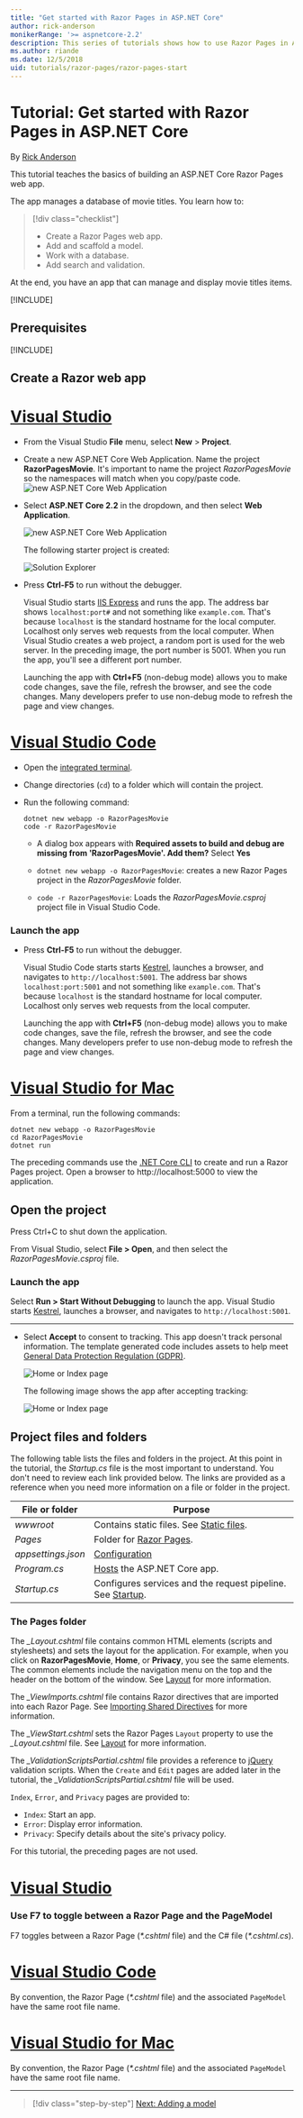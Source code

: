 ```yaml
---
title: "Get started with Razor Pages in ASP.NET Core"
author: rick-anderson
monikerRange: '>= aspnetcore-2.2'
description: This series of tutorials shows how to use Razor Pages in ASP.NET Core. Learn how to create a model, generate code for Razor pages, use Entity Framework Core and SQL Server for data access, add search functionality, add input validation, and use migrations to update the model.
ms.author: riande
ms.date: 12/5/2018
uid: tutorials/razor-pages/razor-pages-start
---
```

# Tutorial: Get started with Razor Pages in ASP.NET Core

By [Rick Anderson](https://twitter.com/RickAndMSFT)

This tutorial teaches the basics of building an ASP.NET Core Razor Pages web app.

The app manages a database of movie titles. You learn how to:

> [!div class="checklist"]
> * Create a Razor Pages web app.
> * Add and scaffold a model.
> * Work with a database.
> * Add search and validation.

At the end, you have an app that can manage and display movie titles items.

[!INCLUDE[](~/includes/rp/download.md)]

## Prerequisites

[!INCLUDE[](~/includes/net-core-prereqs-all-2.2.md)]

## Create a Razor web app

# [Visual Studio](#tab/visual-studio)

* From the Visual Studio **File** menu, select **New** > **Project**.
* Create a new ASP.NET Core Web Application. Name the project **RazorPagesMovie**. It's important to name the project *RazorPagesMovie* so the namespaces will match when you copy/paste code.
 ![new ASP.NET Core Web Application](razor-pages-start/_static/np_2.1.png)

* Select **ASP.NET Core 2.2** in the dropdown, and then select **Web Application**.

  ![new ASP.NET Core Web Application](razor-pages-start/_static/np_2_2.2.png)

  The following starter project is created:

  ![Solution Explorer](razor-pages-start/_static/se2.2.png)

* Press **Ctrl-F5** to run without the debugger.

  Visual Studio starts [IIS Express](/iis/extensions/introduction-to-iis-express/iis-express-overview) and runs the app. The address bar shows `localhost:port#` and not something like `example.com`. That's because `localhost` is the standard hostname for the local computer. Localhost only serves web requests from the local computer. When Visual Studio creates a web project, a random port is used for the web server. In the preceding image, the port number is 5001. When you run the app, you'll see a different port number.

  Launching the app with **Ctrl+F5** (non-debug mode) allows you to make code changes, save the file, refresh the browser, and see the code changes. Many developers prefer to use non-debug mode to refresh the page and view changes.

# [Visual Studio Code](#tab/visual-studio-code)

* Open the [integrated terminal](https://code.visualstudio.com/docs/editor/integrated-terminal).
* Change directories (`cd`) to a folder which will contain the project.
* Run the following command:

   ```console
   dotnet new webapp -o RazorPagesMovie
   code -r RazorPagesMovie
   ```

  * A dialog box appears with **Required assets to build and debug are missing from 'RazorPagesMovie'. Add them?**  Select **Yes**

  * `dotnet new webapp -o RazorPagesMovie`: creates a new Razor Pages project in the *RazorPagesMovie* folder.
  * `code -r RazorPagesMovie`: Loads the *RazorPagesMovie.csproj* project file in Visual Studio Code.

### Launch the app

* Press **Ctrl-F5** to run without the debugger.

  Visual Studio Code starts starts [Kestrel](xref:fundamentals/servers/kestrel), launches a browser, and navigates to `http://localhost:5001`. The address bar shows `localhost:port:5001` and not something like `example.com`. That's because `localhost` is the standard hostname for  local computer. Localhost only serves web requests from the local computer.

  Launching the app with **Ctrl+F5** (non-debug mode) allows you to make code changes, save the file, refresh the browser, and see the code changes. Many developers prefer to use non-debug mode to refresh the page and view changes.

# [Visual Studio for Mac](#tab/visual-studio-mac)

From a terminal, run the following commands:

<!-- TODO: update these instruction once mac support 2.2 projects -->

```console
dotnet new webapp -o RazorPagesMovie
cd RazorPagesMovie
dotnet run
```

The preceding commands use the [.NET Core CLI](/dotnet/core/tools/dotnet) to create and run a Razor Pages project. Open a browser to http://localhost:5000 to view the application.

## Open the project

Press Ctrl+C to shut down the application.

From Visual Studio, select **File > Open**, and then select the *RazorPagesMovie.csproj* file.

### Launch the app

Select **Run > Start Without Debugging** to launch the app. Visual Studio starts [Kestrel](xref:fundamentals/servers/kestrel), launches a browser, and navigates to `http://localhost:5001`.

<!-- End of VS tabs -->

---

* Select **Accept** to consent to tracking. This app doesn't track personal information. The template generated code includes assets to help meet [General Data Protection Regulation (GDPR)](xref:security/gdpr).

  ![Home or Index page](razor-pages-start/_static/homeGDPR2.2.png)

  The following image shows the app after accepting tracking:

  ![Home or Index page](razor-pages-start/_static/home2.2.png)

## Project files and folders

The following table lists the files and folders in the project. At this point in the tutorial, the *Startup.cs* file is the most important to understand. You don't need to review each link provided below. The links are provided as a reference when you need more information on a file or folder in the project.

| File or folder              | Purpose |
| ----------------- | ------------ |
| *wwwroot* | Contains static files. See [Static files](xref:fundamentals/static-files). |
| *Pages* | Folder for [Razor Pages](xref:razor-pages/index). |
| *appsettings.json* | [Configuration](xref:fundamentals/configuration/index) |
| *Program.cs* | [Hosts](xref:fundamentals/host/index) the ASP.NET Core app.|
| *Startup.cs* | Configures services and the request pipeline. See [Startup](xref:fundamentals/startup).|

### The Pages folder

The *_Layout.cshtml* file contains common HTML elements (scripts and stylesheets) and sets the layout for the application. For example, when you click on **RazorPagesMovie**, **Home**, or **Privacy**, you see the same elements. The common elements include the navigation menu on the top and the header on the bottom of the window. See [Layout](xref:mvc/views/layout) for more information.

The *_ViewImports.cshtml* file contains Razor directives that are imported into each Razor Page. See [Importing Shared Directives](xref:mvc/views/layout#importing-shared-directives) for more information.

The *_ViewStart.cshtml* sets the Razor Pages `Layout` property to use the *_Layout.cshtml* file. See [Layout](xref:mvc/views/layout) for more information.

The *_ValidationScriptsPartial.cshtml* file provides a reference to [jQuery](https://jquery.com/) validation scripts. When the `Create` and `Edit` pages are added later in the tutorial, the *_ValidationScriptsPartial.cshtml* file will be used.

`Index`, `Error`, and `Privacy` pages are provided to:

* `Index`: Start an app.
* `Error`: Display error information.
* `Privacy`: Specify details about the site's privacy policy.

For this tutorial, the preceding pages are not used.

# [Visual Studio](#tab/visual-studio)

<a name="f7"></a>
### Use F7 to toggle between a Razor Page and the PageModel

F7 toggles between a Razor Page (*\*.cshtml* file) and the C# file (*\*.cshtml.cs*).

# [Visual Studio Code](#tab/visual-studio-code)

<!-- TODO review  Need something in these tabs -->

By convention, the Razor Page (*\*.cshtml* file) and the associated `PageModel` have the same root file name.

# [Visual Studio for Mac](#tab/visual-studio-mac)

By convention, the Razor Page (*\*.cshtml* file) and the associated `PageModel` have the same root file name.

---

> [!div class="step-by-step"]
> [Next: Adding a model](xref:tutorials/razor-pages/model)